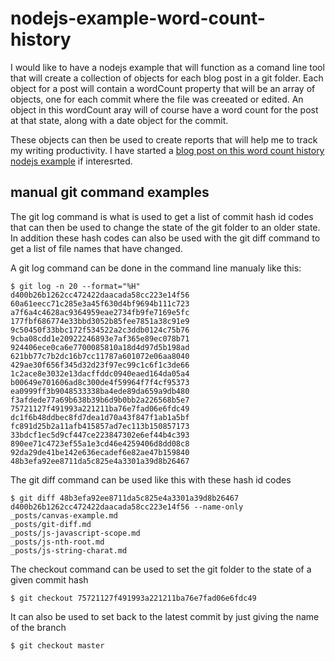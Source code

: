 # nodejs-example-word-count-history

I would like to have a nodejs example that will function as a comand line tool that will create a collection of objects for each blog post in a git folder. Each object for a post will contain a wordCount property that will be an array of objects, one for each commit where the file was creeated or edited. An object in this wordCount aray will of course have a word count for the post at that state, along with a date object for the commit.

These objects can then be used to create reports that will help me to track my writing productivity. I have started a [blog post on this word count history nodejs example](https://dustinpfister.github.io/2020/10/22/nodejs-example-word-count-history/) if interesrted.

## manual git command examples

The git log command is what is used to get a list of commit hash id codes that can then be used to change the state of the git folder to an older state. In addition these hash codes can also be used with the git diff command to get a list of file names that have changed.

A git log command can be done in the command line manualy like this:

```
$ git log -n 20 --format="%H"
d400b26b1262cc472422daacada58cc223e14f56
60a61eecc71c285e3a45f630d4bf9694b111c723
a7f6a4c4628ac9364959eae2734fb9fe7169e5fc
177fbf686774e33bbd3052b85fee7851a38c91e9
9c50450f33bbc172f534522a2c3ddb0124c75b76
9cba08cdd1e20922246893e7af365e89ec078b71
924406ece0ca6e7700085810a18d4d97d5b198ad
621bb77c7b2dc16b7cc11787a601072e06aa8040
429ae30f656f345d32d23f97ec99c1c6f1c3de66
1c2ace8e3032e13dacffddc0940eaed164da05a4
b00649e701606ad8c300de4f59964f7f4cf95373
ea0999ff3b9048533338ba4ede89da659a9db480
f3afdede77a69b638b39b6d9b0bb2a226568b5e7
75721127f491993a221211ba76e7fad06e6fdc49
dc1f6b48ddbec8fd7dea1d70a43f847f1ab1a5bf
fc891d25b2a11afb415857ad7ec113b150857173
33bdcf1ec5d9cf447ce223847302e6ef44b4c393
890ee71c4723ef55a1e3cd46e4259406d8dd08c8
92da29de41be142e636ecadef6e82ae47b159840
48b3efa92ee8711da5c825e4a3301a39d8b26467
```

The git diff command can be used like this with these hash id codes

```
$ git diff 48b3efa92ee8711da5c825e4a3301a39d8b26467 d400b26b1262cc472422daacada58cc223e14f56 --name-only
_posts/canvas-example.md
_posts/git-diff.md
_posts/js-javascript-scope.md
_posts/js-nth-root.md
_posts/js-string-charat.md
```

The checkout command can be used to set the git folder to the state of a given commit hash

```
$ git checkout 75721127f491993a221211ba76e7fad06e6fdc49
```

It can also be used to set back to the latest commit by just giving the name of the branch

```
$ git checkout master
```
